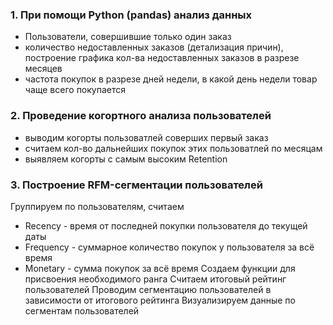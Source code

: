 ### 1. При помощи Python (pandas) анализ данных 
* Пользователи, совершившие только один заказ
* количество недоставленных заказов (детализация причин), построение графика кол-ва недоставленных заказов в разрезе месяцев
* частота покупок в разрезе дней недели, в какой день недели товар чаще всего покупается
### 2. Проведение когортного анализа пользователей
* выводим когорты пользоватлей соверших первый заказ
* считаем кол-во дальнейших покупок этих пользоватлей по месяцам
* выявляем когорты с самым высоким Retention
### 3. Построение RFM-сегментации пользователей
Группируем по пользователям, считаем  
* Recency - время от последней покупки пользователя до текущей даты
* Frequency - суммарное количество покупок у пользователя за всё время
* Monetary - сумма покупок за всё время
 Создаем функции для присвоения необходимого ранга
 Считаем итоговый рейтинг пользователей
 Проводим сегментацию пользователей в зависимости от итогового рейтинга
 Визуализируем данные по сегментам пользователей

